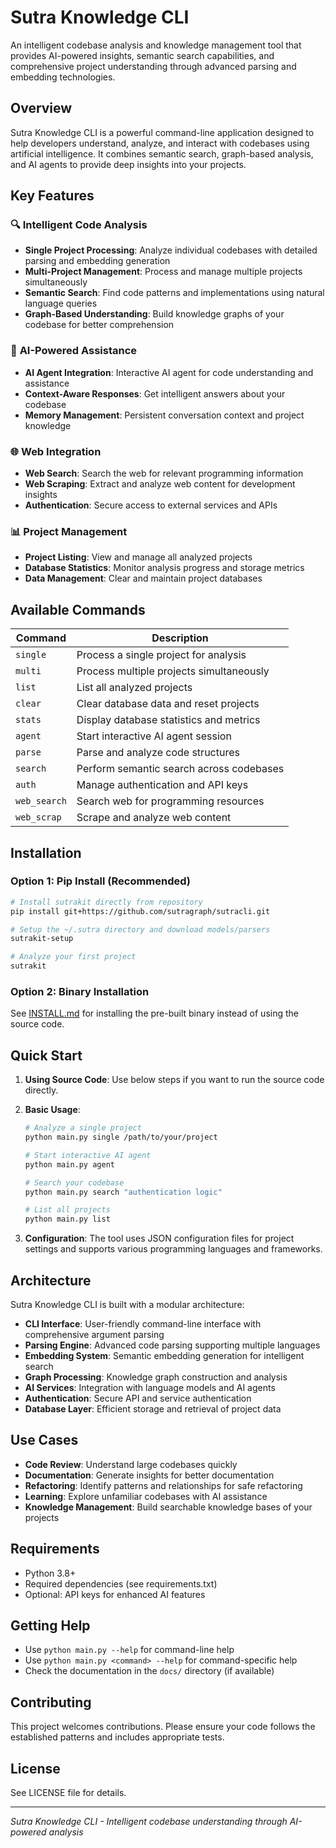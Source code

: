 
# Sutra Knowledge CLI

An intelligent codebase analysis and knowledge management tool that provides AI-powered insights, semantic search capabilities, and comprehensive project understanding through advanced parsing and embedding technologies.

## Overview

Sutra Knowledge CLI is a powerful command-line application designed to help developers understand, analyze, and interact with codebases using artificial intelligence. It combines semantic search, graph-based analysis, and AI agents to provide deep insights into your projects.

## Key Features

### 🔍 **Intelligent Code Analysis**
- **Single Project Processing**: Analyze individual codebases with detailed parsing and embedding generation
- **Multi-Project Management**: Process and manage multiple projects simultaneously
- **Semantic Search**: Find code patterns and implementations using natural language queries
- **Graph-Based Understanding**: Build knowledge graphs of your codebase for better comprehension

### 🤖 **AI-Powered Assistance**
- **AI Agent Integration**: Interactive AI agent for code understanding and assistance
- **Context-Aware Responses**: Get intelligent answers about your codebase
- **Memory Management**: Persistent conversation context and project knowledge

### 🌐 **Web Integration**
- **Web Search**: Search the web for relevant programming information
- **Web Scraping**: Extract and analyze web content for development insights
- **Authentication**: Secure access to external services and APIs

### 📊 **Project Management**
- **Project Listing**: View and manage all analyzed projects
- **Database Statistics**: Monitor analysis progress and storage metrics
- **Data Management**: Clear and maintain project databases

## Available Commands

| Command | Description |
|---------|-------------|
| `single` | Process a single project for analysis |
| `multi` | Process multiple projects simultaneously |
| `list` | List all analyzed projects |
| `clear` | Clear database data and reset projects |
| `stats` | Display database statistics and metrics |
| `agent` | Start interactive AI agent session |
| `parse` | Parse and analyze code structures |
| `search` | Perform semantic search across codebases |
| `auth` | Manage authentication and API keys |
| `web_search` | Search web for programming resources |
| `web_scrap` | Scrape and analyze web content |

## Installation

### Option 1: Pip Install (Recommended)

```bash
# Install sutrakit directly from repository
pip install git+https://github.com/sutragraph/sutracli.git

# Setup the ~/.sutra directory and download models/parsers
sutrakit-setup

# Analyze your first project
sutrakit
```

### Option 2: Binary Installation

See [INSTALL.md](INSTALL.md) for installing the pre-built binary instead of using the source code.

## Quick Start

1. **Using Source Code**: Use below steps if you want to run the source code directly.

2. **Basic Usage**:
   ```bash
   # Analyze a single project
   python main.py single /path/to/your/project

   # Start interactive AI agent
   python main.py agent

   # Search your codebase
   python main.py search "authentication logic"

   # List all projects
   python main.py list
   ```

3. **Configuration**: The tool uses JSON configuration files for project settings and supports various programming languages and frameworks.

## Architecture

Sutra Knowledge CLI is built with a modular architecture:

- **CLI Interface**: User-friendly command-line interface with comprehensive argument parsing
- **Parsing Engine**: Advanced code parsing supporting multiple languages
- **Embedding System**: Semantic embedding generation for intelligent search
- **Graph Processing**: Knowledge graph construction and analysis
- **AI Services**: Integration with language models and AI agents
- **Authentication**: Secure API and service authentication
- **Database Layer**: Efficient storage and retrieval of project data

## Use Cases

- **Code Review**: Understand large codebases quickly
- **Documentation**: Generate insights for better documentation
- **Refactoring**: Identify patterns and relationships for safe refactoring
- **Learning**: Explore unfamiliar codebases with AI assistance
- **Knowledge Management**: Build searchable knowledge bases of your projects

## Requirements

- Python 3.8+
- Required dependencies (see requirements.txt)
- Optional: API keys for enhanced AI features

## Getting Help

- Use `python main.py --help` for command-line help
- Use `python main.py <command> --help` for command-specific help
- Check the documentation in the `docs/` directory (if available)

## Contributing

This project welcomes contributions. Please ensure your code follows the established patterns and includes appropriate tests.

## License

See LICENSE file for details.

---

*Sutra Knowledge CLI - Intelligent codebase understanding through AI-powered analysis*

